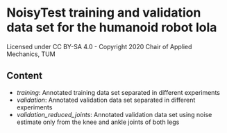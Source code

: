 # NoisyTest training and validation data set for the humanoid robot lola

Licensed under CC BY-SA 4.0 - Copyright 2020 Chair of Applied Mechanics, TUM

## Content

- *training*: Annotated training data set separated in different experiments
- *validation*: Annotated validation data set separated in different experiments
- *validation_reduced_joints*: Annotated validation data set using noise estimate only from the knee and ankle joints of both legs
